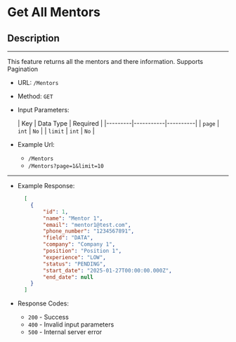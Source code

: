 # Get All Mentors

## Description

___
This feature returns all the mentors and there information. Supports Pagination

* URL: `/Mentors`
* Method: `GET`
* Input Parameters:

  | Key     | Data Type | Required |
        |---------|-----------|----------|
  | `page`  | `int`     | `No`     |
  | `limit` | `int`     | `No`     |

* Example Url:
    * `/Mentors`
    * `/Mentors?page=1&limit=10`

___

* Example Response:

    ```json
      [
        {
            "id": 1,
            "name": "Mentor 1",
            "email": "mentor1@test.com",
            "phone_number": "1234567891",
            "field": "DATA",
            "company": "Company 1",
            "position": "Position 1",
            "experience": "LOW",
            "status": "PENDING",
            "start_date": "2025-01-27T00:00:00.000Z",
            "end_date": null
        }
      ]
    ```

* Response Codes:
    * `200` - Success
    * `400` - Invalid input parameters
    * `500` - Internal server error

